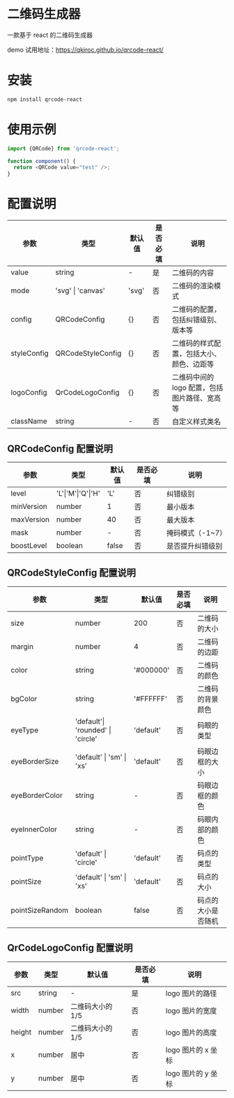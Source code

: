 # 二维码生成器

一款基于 react 的二维码生成器

demo 试用地址：https://qkiroc.github.io/qrcode-react/

# 安装

```bash
npm install qrcode-react
```

# 使用示例

```js
import {QRCode} from 'qrcode-react';

function component() {
  return <QRCode value="test" />;
}
```

# 配置说明

| 参数        | 类型              | 默认值 | 是否必填 | 说明                                         |
| ----------- | ----------------- | ------ | -------- | -------------------------------------------- |
| value       | string            | -      | 是       | 二维码的内容                                 |
| mode        | 'svg' \| 'canvas' | 'svg'  | 否       | 二维码的渲染模式                             |
| config      | QRCodeConfig      | {}     | 否       | 二维码的配置，包括纠错级别、版本等           |
| styleConfig | QRCodeStyleConfig | {}     | 否       | 二维码的样式配置，包括大小、颜色、边距等     |
| logoConfig  | QrCodeLogoConfig  | {}     | 否       | 二维码中间的 logo 配置，包括图片路径、宽高等 |
| className   | string            | -      | 否       | 自定义样式类名                               |

## QRCodeConfig 配置说明

| 参数       | 类型               | 默认值 | 是否必填 | 说明             |
| ---------- | ------------------ | ------ | -------- | ---------------- |
| level      | 'L'\|'M'\|'Q'\|'H' | 'L'    | 否       | 纠错级别         |
| minVersion | number             | 1      | 否       | 最小版本         |
| maxVersion | number             | 40     | 否       | 最大版本         |
| mask       | number             | -      | 否       | 掩码模式（-1~7） |
| boostLevel | boolean            | false  | 否       | 是否提升纠错级别 |

## QRCodeStyleConfig 配置说明

| 参数            | 类型                              | 默认值    | 是否必填 | 说明               |
| --------------- | --------------------------------- | --------- | -------- | ------------------ |
| size            | number                            | 200       | 否       | 二维码的大小       |
| margin          | number                            | 4         | 否       | 二维码的边距       |
| color           | string                            | '#000000' | 否       | 二维码的颜色       |
| bgColor         | string                            | '#FFFFFF' | 否       | 二维码的背景颜色   |
| eyeType         | 'default'\| 'rounded' \| 'circle' | 'default' | 否       | 码眼的类型         |
| eyeBorderSize   | 'default' \| 'sm' \| 'xs'         | 'default' | 否       | 码眼边框的大小 |
| eyeBorderColor  | string                            | -         | 否       | 码眼边框的颜色     |
| eyeInnerColor   | string                            | -         | 否       | 码眼内部的颜色     |
| pointType       | 'default' \| 'circle'             | 'default' | 否       | 码点的类型         |
| pointSize       | 'default' \| 'sm' \| 'xs'         | 'default' | 否       | 码点的大小         |
| pointSizeRandom | boolean                           | false     | 否       | 码点的大小是否随机 |

## QrCodeLogoConfig 配置说明

| 参数   | 类型   | 默认值           | 是否必填 | 说明               |
| ------ | ------ | ---------------- | -------- | ------------------ |
| src    | string | -                | 是       | logo 图片的路径    |
| width  | number | 二维码大小的 1/5 | 否       | logo 图片的宽度    |
| height | number | 二维码大小的 1/5 | 否       | logo 图片的高度    |
| x      | number | 居中             | 否       | logo 图片的 x 坐标 |
| y      | number | 居中             | 否       | logo 图片的 y 坐标 |
